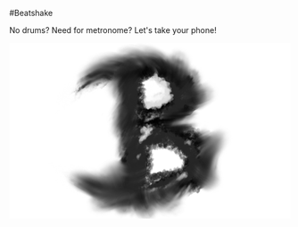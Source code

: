 #Beatshake

No drums? Need for metronome? Let's take your phone!


![alt tag](Resources/BeatshakeLogo.png)
